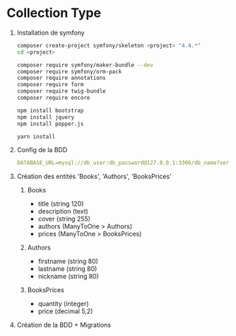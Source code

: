 # Collection Type

1. Installation de symfony
    ```bash
    composer create-project symfony/skeleton <project> "4.4.*"
    cd <project>

    composer require symfony/maker-bundle --dev
    composer require symfony/orm-pack
    composer require annotations
    composer require form
    composer require twig-bundle
    composer require encore

    npm install bootstrap
    npm install jquery
    npm install popper.js

    yarn install
    ```

2. Config de la BDD
    ```yaml
    DATABASE_URL=mysql://db_user:db_password@127.0.0.1:3306/db_name?serverVersion=5.7
    ```


3. Création des entités 'Books', 'Authors', 'BooksPrices'

    1. Books
        - title (string 120)
        - description (text)
        - cover (string 255)
        - authors (ManyToOne > Authors)
        - prices (ManyToOne > BooksPrices)
    
    2. Authors
        - firstname (string 80)
        - lastname (string 80)
        - nickname (string 80)

    3. BooksPrices
        - quantity (integer)
        - price (decimal 5,2)


4. Création de la BDD + Migrations

